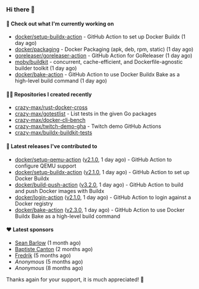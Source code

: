 ### Hi there 👋

#### 👷 Check out what I'm currently working on

- [docker/setup-buildx-action](https://github.com/docker/setup-buildx-action) - GitHub Action to set up Docker Buildx (1 day ago)
- [docker/packaging](https://github.com/docker/packaging) - Docker Packaging (apk, deb, rpm, static) (1 day ago)
- [goreleaser/goreleaser-action](https://github.com/goreleaser/goreleaser-action) - GitHub Action for GoReleaser (1 day ago)
- [moby/buildkit](https://github.com/moby/buildkit) - concurrent, cache-efficient, and Dockerfile-agnostic builder toolkit (1 day ago)
- [docker/bake-action](https://github.com/docker/bake-action) - GitHub Action to use Docker Buildx Bake as a high-level build command (1 day ago)

#### 👨‍💻 Repositories I created recently

- [crazy-max/rust-docker-cross](https://github.com/crazy-max/rust-docker-cross)
- [crazy-max/gotestlist](https://github.com/crazy-max/gotestlist) - List tests in the given Go packages
- [crazy-max/docker-cli-bench](https://github.com/crazy-max/docker-cli-bench)
- [crazy-max/twitch-demo-gha](https://github.com/crazy-max/twitch-demo-gha) - Twitch demo GitHub Actions
- [crazy-max/buildx-buildkit-tests](https://github.com/crazy-max/buildx-buildkit-tests)

#### 🚀 Latest releases I've contributed to

- [docker/setup-qemu-action](https://github.com/docker/setup-qemu-action) ([v2.1.0](https://github.com/docker/setup-qemu-action/releases/tag/v2.1.0), 1 day ago) - GitHub Action to configure QEMU support
- [docker/setup-buildx-action](https://github.com/docker/setup-buildx-action) ([v2.1.0](https://github.com/docker/setup-buildx-action/releases/tag/v2.1.0), 1 day ago) - GitHub Action to set up Docker Buildx
- [docker/build-push-action](https://github.com/docker/build-push-action) ([v3.2.0](https://github.com/docker/build-push-action/releases/tag/v3.2.0), 1 day ago) - GitHub Action to build and push Docker images with Buildx
- [docker/login-action](https://github.com/docker/login-action) ([v2.1.0](https://github.com/docker/login-action/releases/tag/v2.1.0), 1 day ago) - GitHub Action to login against a Docker registry
- [docker/bake-action](https://github.com/docker/bake-action) ([v2.3.0](https://github.com/docker/bake-action/releases/tag/v2.3.0), 1 day ago) - GitHub Action to use Docker Buildx Bake as a high-level build command

#### ❤️ Latest sponsors
- [Sean Barlow](https://github.com/woolrab6) (1 month ago)
- [Baptiste Canton](https://github.com/batmac) (2 months ago)
- [Fredrik](https://github.com/fredrikscode) (5 months ago)
- _Anonymous_ (5 months ago)
- _Anonymous_ (8 months ago)

Thanks again for your support, it is much appreciated! 🙏
